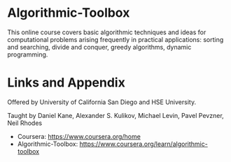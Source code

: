 # Algorithmic-Toolbox

This online course covers basic algorithmic techniques and ideas for computational problems arising frequently in practical applications: sorting and searching, divide and conquer, greedy algorithms, dynamic programming. 

Links and Appendix
========================================================
Offered by University of California San Diego and HSE University.

Taught by Daniel Kane, Alexander S. Kulikov, Michael Levin, Pavel Pevzner, Neil Rhodes

- Coursera: https://www.coursera.org/home
- Algorithmic-Toolbox: https://www.coursera.org/learn/algorithmic-toolbox
